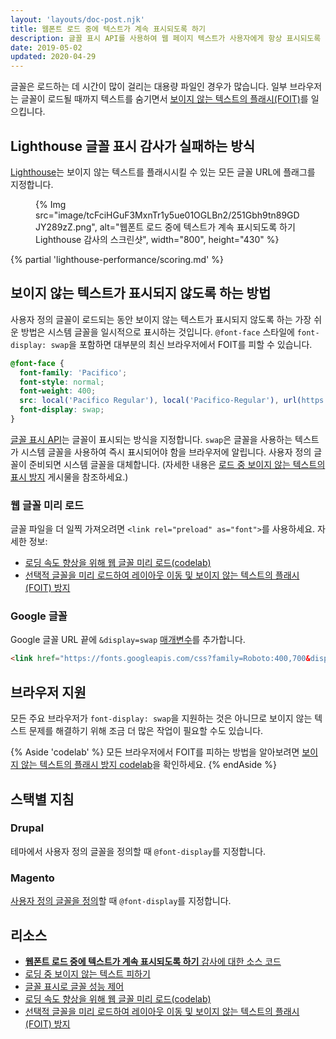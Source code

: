 ```yaml
---
layout: 'layouts/doc-post.njk'
title: 웹폰트 로드 중에 텍스트가 계속 표시되도록 하기
description: 글꼴 표시 API를 사용하여 웹 페이지 텍스트가 사용자에게 항상 표시되도록 하는 방법을 알아보세요.
date: 2019-05-02
updated: 2020-04-29
---
```


글꼴은 로드하는 데 시간이 많이 걸리는 대용량 파일인 경우가 많습니다. 일부 브라우저는 글꼴이 로드될 때까지 텍스트를 숨기면서 [보이지 않는 텍스트의 플래시(FOIT)](https://web.dev/avoid-invisible-text/)를 일으킵니다.

## Lighthouse 글꼴 표시 감사가 실패하는 방식

[Lighthouse](https://developers.google.com/web/tools/lighthouse/)는 보이지 않는 텍스트를 플래시시킬 수 있는 모든 글꼴 URL에 플래그를 지정합니다.

<figure>   {% Img src="image/tcFciHGuF3MxnTr1y5ue01OGLBn2/251Gbh9tn89GDJY289zZ.png", alt="웹폰트 로드 중에 텍스트가 계속 표시되도록 하기 Lighthouse 감사의 스크린샷", width="800", height="430" %}</figure>

{% partial 'lighthouse-performance/scoring.md' %}

## 보이지 않는 텍스트가 표시되지 않도록 하는 방법

사용자 정의 글꼴이 로드되는 동안 보이지 않는 텍스트가 표시되지 않도록 하는 가장 쉬운 방법은 시스템 글꼴을 일시적으로 표시하는 것입니다. `@font-face` 스타일에 `font-display: swap`을 포함하면 대부분의 최신 브라우저에서 FOIT를 피할 수 있습니다.

```css
@font-face {
  font-family: 'Pacifico';
  font-style: normal;
  font-weight: 400;
  src: local('Pacifico Regular'), local('Pacifico-Regular'), url(https://fonts.gstatic.com/s/pacifico/v12/FwZY7-Qmy14u9lezJ-6H6MmBp0u-.woff2) format('woff2');
  font-display: swap;
}
```

[글꼴 표시 API](https://developer.mozilla.org/docs/Web/CSS/@font-face/font-display)는 글꼴이 표시되는 방식을 지정합니다. `swap`은 글꼴을 사용하는 텍스트가 시스템 글꼴을 사용하여 즉시 표시되어야 함을 브라우저에 알립니다. 사용자 정의 글꼴이 준비되면 시스템 글꼴을 대체합니다. (자세한 내용은 [로드 중 보이지 않는 텍스트의 표시 방지](https://web.dev/avoid-invisible-text/) 게시물을 참조하세요.)

### 웹 글꼴 미리 로드

글꼴 파일을 더 일찍 가져오려면 `<link rel="preload" as="font">`를 사용하세요. 자세한 정보:

- [로딩 속도 향상을 위해 웹 글꼴 미리 로드(codelab)](https://web.dev/codelab-preload-web-fonts/)
- [선택적 글꼴을 미리 로드하여 레이아웃 이동 및 보이지 않는 텍스트의 플래시(FOIT) 방지](https://web.dev/preload-optional-fonts/)

### Google 글꼴

Google 글꼴 URL 끝에 `&display=swap` [매개변수](https://developer.mozilla.org/docs/Learn/Common_questions/What_is_a_URL#Basics_anatomy_of_a_URL)를 추가합니다.

```html
<link href="https://fonts.googleapis.com/css?family=Roboto:400,700&display=swap" rel="stylesheet">
```

## 브라우저 지원

모든 주요 브라우저가 `font-display: swap`을 지원하는 것은 아니므로 보이지 않는 텍스트 문제를 해결하기 위해 조금 더 많은 작업이 필요할 수도 있습니다.

{% Aside 'codelab' %} 모든 브라우저에서 FOIT를 피하는 방법을 알아보려면 [보이지 않는 텍스트의 플래시 방지 codelab](https://web.dev/codelab-avoid-invisible-text)을 확인하세요. {% endAside %}

## 스택별 지침

### Drupal

테마에서 사용자 정의 글꼴을 정의할 때 `@font-display`를 지정합니다.

### Magento

[사용자 정의 글꼴을 정의](https://devdocs.magento.com/guides/v2.3/frontend-dev-guide/css-topics/using-fonts.html)할 때 `@font-display`를 지정합니다.

## 리소스

- [**웹폰트 로드 중에 텍스트가 계속 표시되도록 하기** 감사에 대한 소스 코드](https://github.com/GoogleChrome/lighthouse/blob/master/lighthouse-core/audits/font-display.js)
- [로딩 중 보이지 않는 텍스트 피하기](https://web.dev/avoid-invisible-text/)
- [글꼴 표시로 글꼴 성능 제어](https://developers.google.com/web/updates/2016/02/font-display)
- [로딩 속도 향상을 위해 웹 글꼴 미리 로드(codelab)](https://web.dev/codelab-preload-web-fonts/)
- [선택적 글꼴을 미리 로드하여 레이아웃 이동 및 보이지 않는 텍스트의 플래시(FOIT) 방지](https://web.dev/preload-optional-fonts/)
